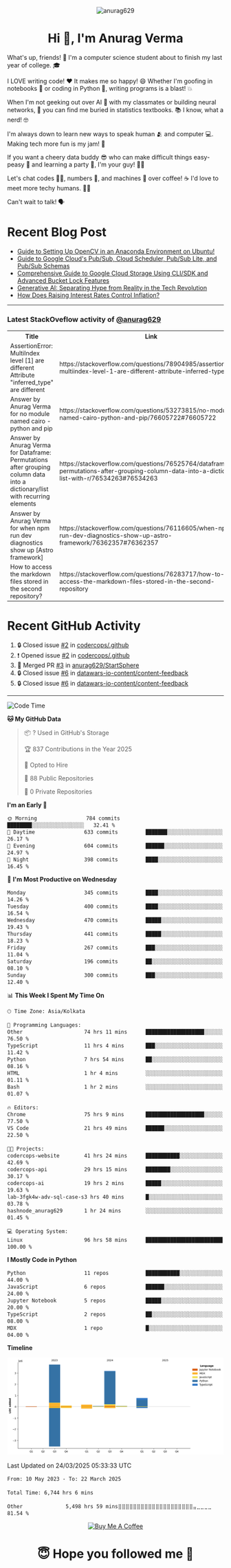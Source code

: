 

<p align="center"> <img src="https://komarev.com/ghpvc/?username=anurag629&label=Profile%20views&color=0e75b6&style=flat" alt="anurag629" /> </p>

<h1 align="center">Hi 👋, I'm Anurag Verma</h1>

What's up, friends! 👋 I'm a computer science student about to finish my last year of college. 🎓

I LOVE writing code! ❤️ It makes me so happy! 😄 Whether I'm goofing in notebooks 📓 or coding in Python 🐍, writing programs is a blast! 💥

When I'm not geeking out over AI 🤖 with my classmates or building neural networks, 🧠 you can find me buried in statistics textbooks. 📚 I know, what a nerd! 🤓

I'm always down to learn new ways to speak human 🫂 and computer 💻. Making tech more fun is my jam! 🍇

If you want a cheery data buddy 😎 who can make difficult things easy-peasy 🥝 and learning a party 🎉, I'm your guy! 🙋‍♂️

Let's chat codes 👨‍💻, numbers 🧮, and machines 🤖 over coffee! ☕ I'd love to meet more techy humans. 💁‍♂️

Can't wait to talk! 🗣️

# Recent Blog Post

<!-- BLOG-POST-LIST:START -->
- [Guide to Setting Up OpenCV in an Anaconda Environment on Ubuntu!](https://codercops.tech/blog/computer-vision-bootcamp/Guide-to-Setting-Up-OpenCV-in-an-Anaconda-Environment-on-Ubuntu!)
- [Guide to Google Cloud&#39;s Pub/Sub, Cloud Scheduler, Pub/Sub Lite, and Pub/Sub Schemas](https://codercops.tech/blog/google-cloud/Google-Clouds-Pub-Sub-Cloud-Scheduler-Pub-Sub-Lite-and-Pub-Sub-Schemas)
- [Comprehensive Guide to Google Cloud Storage Using CLI/SDK and Advanced Bucket Lock Features](https://codercops.tech/blog/google-cloud/Google-Cloud-Storage-Using-CLI-SDK-and-Advanced-Bucket-Lock-Features)
- [Generative AI: Separating Hype from Reality in the Tech Revolution](https://codercops.tech/blog/tech-latest-updates/generative-ai-seperating-hype-from-reality-in-the-tech-revolution)
- [How Does Raising Interest Rates Control Inflation?](https://codercops.tech/blog/startup-unicorn/how-does-raising-interest-rates-control-inflation)
<!-- BLOG-POST-LIST:END -->

---

### Latest StackOveflow activity of [@anurag629](https://github.com/anurag629)
<table>
  <tr><th>Title</th><th>Link</th></tr>
  <!-- STACKOVERFLOW:START --><tr><td>AssertionError: MultiIndex level [1] are different Attribute &quot;inferred_type&quot; are different</td><td>https://stackoverflow.com/questions/78904985/assertionerror-multiindex-level-1-are-different-attribute-inferred-type-are</td></tr><tr><td>Answer by Anurag Verma for no module named cairo - python and pip</td><td>https://stackoverflow.com/questions/53273815/no-module-named-cairo-python-and-pip/76605722#76605722</td></tr><tr><td>Answer by Anurag Verma for Dataframe: Permutations after grouping column data into a dictionary/list with recurring elements</td><td>https://stackoverflow.com/questions/76525764/dataframe-permutations-after-grouping-column-data-into-a-dictionary-list-with-r/76534263#76534263</td></tr><tr><td>Answer by Anurag Verma for when npm run dev diagnostics show up [Astro framework]</td><td>https://stackoverflow.com/questions/76116605/when-npm-run-dev-diagnostics-show-up-astro-framework/76362357#76362357</td></tr><tr><td>How to access the markdown files stored in the second repository?</td><td>https://stackoverflow.com/questions/76283717/how-to-access-the-markdown-files-stored-in-the-second-repository</td></tr><!-- STACKOVERFLOW:END -->
</table>

# Recent GitHub Activity
<!--START_SECTION:activity-->
1. 🔒 Closed issue [#2](https://github.com/codercops/.github/issues/2) in [codercops/.github](https://github.com/codercops/.github)
2. ❗ Opened issue [#2](https://github.com/codercops/.github/issues/2) in [codercops/.github](https://github.com/codercops/.github)
3. 🎉 Merged PR [#3](https://github.com/anurag629/StartSphere/pull/3) in [anurag629/StartSphere](https://github.com/anurag629/StartSphere)
4. 🔒 Closed issue [#6](https://github.com/datawars-io-content/content-feedback/issues/6) in [datawars-io-content/content-feedback](https://github.com/datawars-io-content/content-feedback)
5. 🔒 Closed issue [#6](https://github.com/datawars-io-content/content-feedback/issues/6) in [datawars-io-content/content-feedback](https://github.com/datawars-io-content/content-feedback)
<!--END_SECTION:activity-->

---

<!--START_SECTION:waka-->
![Code Time](http://img.shields.io/badge/Code%20Time-6%2C744%20hrs%206%20mins-blue)

**🐱 My GitHub Data** 

> 📦 ? Used in GitHub's Storage 
 > 
> 🏆 837 Contributions in the Year 2025
 > 
> 💼 Opted to Hire
 > 
> 📜 88 Public Repositories 
 > 
> 🔑 0 Private Repositories 
 > 
**I'm an Early 🐤** 

```text
🌞 Morning                784 commits         ████████░░░░░░░░░░░░░░░░░   32.41 % 
🌆 Daytime                633 commits         ███████░░░░░░░░░░░░░░░░░░   26.17 % 
🌃 Evening                604 commits         ██████░░░░░░░░░░░░░░░░░░░   24.97 % 
🌙 Night                  398 commits         ████░░░░░░░░░░░░░░░░░░░░░   16.45 % 
```
📅 **I'm Most Productive on Wednesday** 

```text
Monday                   345 commits         ████░░░░░░░░░░░░░░░░░░░░░   14.26 % 
Tuesday                  400 commits         ████░░░░░░░░░░░░░░░░░░░░░   16.54 % 
Wednesday                470 commits         █████░░░░░░░░░░░░░░░░░░░░   19.43 % 
Thursday                 441 commits         █████░░░░░░░░░░░░░░░░░░░░   18.23 % 
Friday                   267 commits         ███░░░░░░░░░░░░░░░░░░░░░░   11.04 % 
Saturday                 196 commits         ██░░░░░░░░░░░░░░░░░░░░░░░   08.10 % 
Sunday                   300 commits         ███░░░░░░░░░░░░░░░░░░░░░░   12.40 % 
```


📊 **This Week I Spent My Time On** 

```text
🕑︎ Time Zone: Asia/Kolkata

💬 Programming Languages: 
Other                    74 hrs 11 mins      ███████████████████░░░░░░   76.50 % 
TypeScript               11 hrs 4 mins       ███░░░░░░░░░░░░░░░░░░░░░░   11.42 % 
Python                   7 hrs 54 mins       ██░░░░░░░░░░░░░░░░░░░░░░░   08.16 % 
HTML                     1 hr 4 mins         ░░░░░░░░░░░░░░░░░░░░░░░░░   01.11 % 
Bash                     1 hr 2 mins         ░░░░░░░░░░░░░░░░░░░░░░░░░   01.07 % 

🔥 Editors: 
Chrome                   75 hrs 9 mins       ███████████████████░░░░░░   77.50 % 
VS Code                  21 hrs 49 mins      ██████░░░░░░░░░░░░░░░░░░░   22.50 % 

🐱‍💻 Projects: 
codercops-website        41 hrs 24 mins      ███████████░░░░░░░░░░░░░░   42.69 % 
codercops-api            29 hrs 15 mins      ████████░░░░░░░░░░░░░░░░░   30.17 % 
codercops-ai             19 hrs 2 mins       █████░░░░░░░░░░░░░░░░░░░░   19.63 % 
lab-3fgk4w-adv-sql-case-s3 hrs 40 mins       █░░░░░░░░░░░░░░░░░░░░░░░░   03.78 % 
hashnode_anurag629       1 hr 24 mins        ░░░░░░░░░░░░░░░░░░░░░░░░░   01.45 % 

💻 Operating System: 
Linux                    96 hrs 58 mins      █████████████████████████   100.00 % 
```

**I Mostly Code in Python** 

```text
Python                   11 repos            ███████████░░░░░░░░░░░░░░   44.00 % 
JavaScript               6 repos             ██████░░░░░░░░░░░░░░░░░░░   24.00 % 
Jupyter Notebook         5 repos             █████░░░░░░░░░░░░░░░░░░░░   20.00 % 
TypeScript               2 repos             ██░░░░░░░░░░░░░░░░░░░░░░░   08.00 % 
MDX                      1 repo              █░░░░░░░░░░░░░░░░░░░░░░░░   04.00 % 
```



**Timeline**

![Lines of Code chart](https://raw.githubusercontent.com/anurag629/anurag629/main/assets/bar_graph.png)


 Last Updated on 24/03/2025 05:33:33 UTC
<!--END_SECTION:waka-->

<!--START_SECTION:waka-simple-->

```text
From: 10 May 2023 - To: 22 March 2025

Total Time: 6,744 hrs 6 mins

Other              5,498 hrs 59 mins⣿⣿⣿⣿⣿⣿⣿⣿⣿⣿⣿⣿⣿⣿⣿⣿⣿⣿⣿⣿⣤⣀⣀⣀⣀   81.54 %
```

<!--END_SECTION:waka-simple-->

<p align="center"> 
<a href="https://www.buymeacoffee.com/anurag629" target="_blank"><img src="https://cdn.buymeacoffee.com/buttons/default-orange.png" alt="Buy Me A Coffee" height="60" width="250"></a>
</p>


<h1 align="center"> 😇 Hope you followed me 🥰  </h1>

